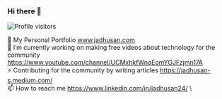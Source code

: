 ### Hi there 👋
![Profile visitors](https://visitor-badge.glitch.me/badge?page_id=Jadhusan-S.visitor-badge)

💬 My Personal Portfolio www.jadhusan.com             \
🔭 I’m currently working on making free videos about technology for the community https://www.youtube.com/channel/UCMxhkfWnqEomYGJFzjmn17A     \
⚡ Contributing for the community by writing articles https://jadhusan-s.medium.com/       \
📫 How to reach me https://www.linkedin.com/in/jadhusan24/                  \

<!--
**Jadhusan-S/Jadhusan-S** is a ✨ _special_ ✨ repository because its `README.md` (this file) appears on your GitHub profile.

Here are some ideas to get you started:

- 🔭 I’m currently working on ...
- 🌱 I’m currently learning ...
- 👯 I’m looking to collaborate on ...
- 🤔 I’m looking for help with ...
- 💬 Ask me about ...
- 📫 How to reach me: ...
- 😄 Pronouns: ...
- ⚡ Fun fact: ...
-->
